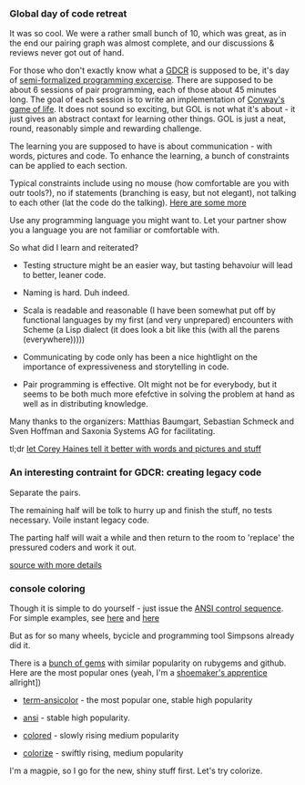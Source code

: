 ### Global day of code retreat


It was so cool. We were a rather small bunch of 10, which was great, as in the end our pairing graph was almost complete, and our discussions & reviews never got out of hand.

For those who don't exactly know what a [GDCR](http://coderetreat.org/) is supposed to be, it's day of [semi-formalized programming excercise](http://coderetreat.org/facilitating/activity-catalog). There are supposed to be about 6 sessions of pair programming, each of those about 45 minutes long. The goal of each session is to write an implementation of [Conway's game of life](http://coderetreat.org/gol). It does not sound so exciting, but GOL is not what it's about - it just gives an abstract contaxt for learning other things. GOL is just a neat, round, reasonably simple and rewarding challenge. 

The learning you are supposed to have is about communication - with words, pictures and code.
To enhance the learning, a bunch of constraints can be applied to each section.

Typical constraints include using no mouse (how comfortable are you with outr tools?), no if statements (branching is easy, but not elegant), not talking to each other (lat the code do the talking). [Here are some more](http://coderetreat.org/group/facilitators/forum/topics/what-are-some-exercises-and-constraints-that-people-use-during-se)

Use any programming language you might want to. Let your partner show you a language you are not familiar or comfortable with. 

So what did I learn and reiterated?

* Testing structure might be an easier way, but tasting behavoiur will lead to better, leaner code.

* Naming is hard. Duh indeed.

* Scala is readable and reasonable (I have been somewhat put off by functional languages by my first (and very unprepared) encounters with Scheme (a Lisp dialect (it does look a bit like this (with all the parens (everywhere)))))

* Communicating by code only has been a nice hightlight on the importance of expressiveness and storytelling in code.

* Pair programming is effective. OIt might not be for everybody, but it seems to be both much more efefctive in solving the problem at hand as well as in distributing knowledge.

Many thanks to the organizers: Matthias Baumgart, Sebastian Schmeck and Sven Hoffman and Saxonia Systems AG for facilitating.

tl;dr [let Corey Haines tell it better with words and pictures and stuff](http://coderetreat.org/about)


### An interesting contraint for GDCR: creating legacy code

Separate the pairs.

The remaining half will be tolk to hurry up and finish the stuff, no tests necessary. Voile instant legacy code. 

The parting half will wait a while and then return to the room to 'replace' the pressured coders and work it out.

[source with more details](http://agilecoach.de/2013-12-14/creating-legacy-behavior-in-15-minutes/)

### console coloring

Though it is simple to do yourself - just issue the [ANSI control sequence](). For simple examples, see [here](http://blog.sosedoff.com/2010/06/01/making-colorized-console-output-with-ruby/) and [here](http://kpumuk.info/ruby-on-rails/colorizing-console-ruby-script-output/)

But as for so many wheels, bycicle and programming tool Simpsons already did it.

There is a [bunch of gems](https://www.ruby-toolbox.com/categories/Terminal_Coloring)  with similar popularity on rubygems and github. Here are the most popular ones (yeah, I'm a [shoemaker's apprentice](http://english.stackexchange.com/questions/22147/etymology-of-snob) allright])

* [term-ansicolor](https://github.com/flori/term-ansicolor) - the most popular one, stable high popularity

* [ansi](https://github.com/rubyworks/ansi) - stable high popularity.

* [colored](https://github.com/defunkt/colored) - slowly rising medium popularity

* [colorize](https://github.com/fazibear/colorize) - swiftly rising, medium popularity

I'm a magpie, so I go for the new, shiny stuff first. Let's try colorize.



 



